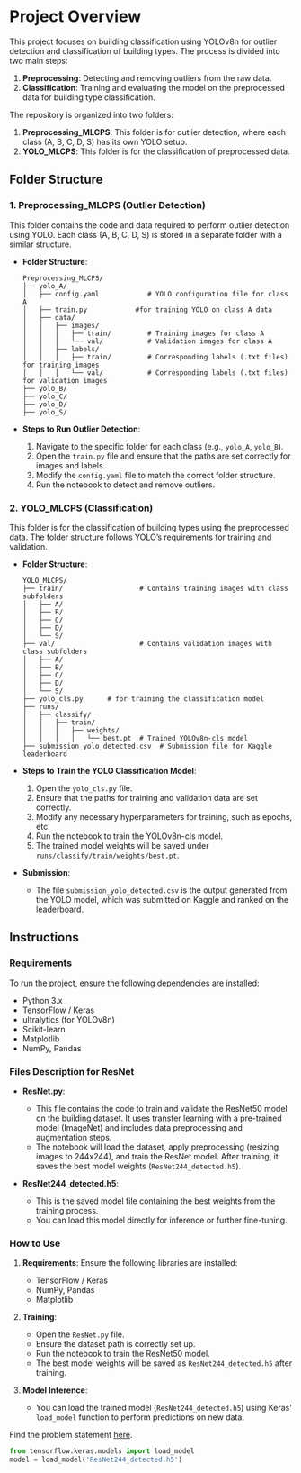 # Project Overview

This project focuses on building classification using YOLOv8n for outlier detection and classification of building types. The process is divided into two main steps:
1. **Preprocessing**: Detecting and removing outliers from the raw data.
2. **Classification**: Training and evaluating the model on the preprocessed data for building type classification.

The repository is organized into two folders:

1. **Preprocessing_MLCPS**: This folder is for outlier detection, where each class (A, B, C, D, S) has its own YOLO setup.
2. **YOLO_MLCPS**: This folder is for the classification of preprocessed data.

## Folder Structure

### 1. Preprocessing_MLCPS (Outlier Detection)
This folder contains the code and data required to perform outlier detection using YOLO. Each class (A, B, C, D, S) is stored in a separate folder with a similar structure.

- **Folder Structure**:
    ```
    Preprocessing_MLCPS/
    ├── yolo_A/
    │   ├── config.yaml            # YOLO configuration file for class A
    │   ├── train.py            #for training YOLO on class A data
    │   ├── data/
    │   │   ├── images/
    │   │   │   ├── train/         # Training images for class A
    │   │   │   └── val/           # Validation images for class A
    │   │   ├── labels/
    │   │   │   ├── train/         # Corresponding labels (.txt files) for training images
    │   │   │   └── val/           # Corresponding labels (.txt files) for validation images
    ├── yolo_B/
    ├── yolo_C/
    ├── yolo_D/
    ├── yolo_S/
    ```

- **Steps to Run Outlier Detection**:
    1. Navigate to the specific folder for each class (e.g., `yolo_A`, `yolo_B`).
    2. Open the `train.py` file and ensure that the paths are set correctly for images and labels.
    3. Modify the `config.yaml` file to match the correct folder structure.
    4. Run the notebook to detect and remove outliers.

### 2. YOLO_MLCPS (Classification)
This folder is for the classification of building types using the preprocessed data. The folder structure follows YOLO’s requirements for training and validation.

- **Folder Structure**:
    ```
    YOLO_MLCPS/
    ├── train/                   # Contains training images with class subfolders
    │   ├── A/
    │   ├── B/
    │   ├── C/
    │   ├── D/
    │   └── S/
    ├── val/                     # Contains validation images with class subfolders
    │   ├── A/
    │   ├── B/
    │   ├── C/
    │   ├── D/
    │   └── S/
    ├── yolo_cls.py      # for training the classification model
    ├── runs/
    │   ├── classify/
    │   │   ├── train/
    │   │   │   ├── weights/
    │   │   │   │   └── best.pt  # Trained YOLOv8n-cls model
    ├── submission_yolo_detected.csv  # Submission file for Kaggle leaderboard
    ```

- **Steps to Train the YOLO Classification Model**:
    1. Open the `yolo_cls.py` file.
    2. Ensure that the paths for training and validation data are set correctly.
    3. Modify any necessary hyperparameters for training, such as epochs, etc.
    4. Run the notebook to train the YOLOv8n-cls model.
    5. The trained model weights will be saved under `runs/classify/train/weights/best.pt`.

- **Submission**:
    - The file `submission_yolo_detected.csv` is the output generated from the YOLO model, which was submitted on Kaggle and ranked on the leaderboard.

## Instructions

### Requirements

To run the project, ensure the following dependencies are installed:
- Python 3.x
- TensorFlow / Keras
- ultralytics (for YOLOv8n)
- Scikit-learn
- Matplotlib
- NumPy, Pandas

### Files Description for ResNet

- **ResNet.py**:
    - This file contains the code to train and validate the ResNet50 model on the building dataset. It uses transfer learning with a pre-trained model (ImageNet) and includes data preprocessing and augmentation steps.
    - The notebook will load the dataset, apply preprocessing (resizing images to 244x244), and train the ResNet model. After training, it saves the best model weights (`ResNet244_detected.h5`).
    
- **ResNet244_detected.h5**:
    - This is the saved model file containing the best weights from the training process.
    - You can load this model directly for inference or further fine-tuning.

### How to Use

1. **Requirements**:
    Ensure the following libraries are installed:
    - TensorFlow / Keras
    - NumPy, Pandas
    - Matplotlib

2. **Training**:
    - Open the `ResNet.py` file.
    - Ensure the dataset path is correctly set up.
    - Run the notebook to train the ResNet50 model.
    - The best model weights will be saved as `ResNet244_detected.h5` after training.

3. **Model Inference**:
    - You can load the trained model (`ResNet244_detected.h5`) using Keras' `load_model` function to perform predictions on new data.

Find the problem statement [here](https://github.com/pavankz/Google_Street_View_Building_Classification/tree/master).
```python
from tensorflow.keras.models import load_model
model = load_model('ResNet244_detected.h5')

